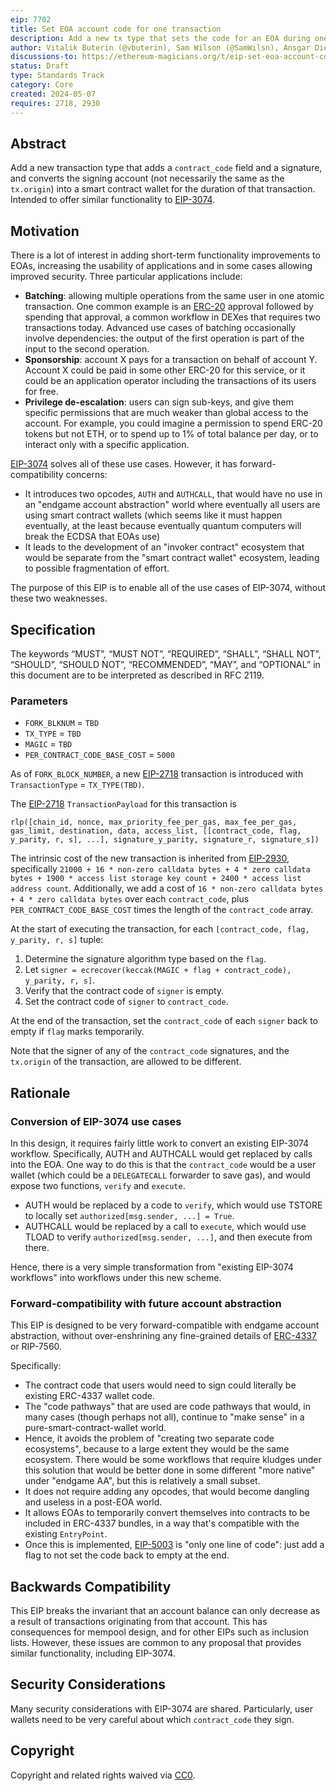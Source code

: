 ```yaml
---
eip: 7702
title: Set EOA account code for one transaction
description: Add a new tx type that sets the code for an EOA during one transaction execution
author: Vitalik Buterin (@vbuterin), Sam Wilson (@SamWilsn), Ansgar Dietrichs (@adietrichs), Matt Garnett (@lightclient)
discussions-to: https://ethereum-magicians.org/t/eip-set-eoa-account-code-for-one-transaction/19923
status: Draft
type: Standards Track
category: Core
created: 2024-05-07
requires: 2718, 2930
---
```


## Abstract

Add a new transaction type that adds a `contract_code` field and a signature, and converts the signing account (not necessarily the same as the `tx.origin`) into a smart contract wallet for the duration of that transaction. Intended to offer similar functionality to [EIP-3074](./eip-3074.md).

## Motivation

There is a lot of interest in adding short-term functionality improvements to EOAs, increasing the usability of applications and in some cases allowing improved security. Three particular applications include:

* **Batching**: allowing multiple operations from the same user in one atomic transaction. One common example is an [ERC-20](./eip-20.md) approval followed by spending that approval, a common workflow in DEXes that requires two transactions today. Advanced use cases of batching occasionally involve dependencies: the output of the first operation is part of the input to the second operation.
* **Sponsorship**: account X pays for a transaction on behalf of account Y. Account X could be paid in some other ERC-20 for this service, or it could be an application operator including the transactions of its users for free.
* **Privilege de-escalation**: users can sign sub-keys, and give them specific permissions that are much weaker than global access to the account. For example, you could imagine a permission to spend ERC-20 tokens but not ETH, or to spend up to 1% of total balance per day, or to interact only with a specific application.

[EIP-3074](./eip-3074.md) solves all of these use cases. However, it has forward-compatibility concerns:

* It introduces two opcodes, `AUTH` and `AUTHCALL`, that would have no use in an "endgame account abstraction" world where eventually all users are using smart contract wallets (which seems like it must happen eventually, at the least because eventually quantum computers will break the ECDSA that EOAs use)
* It leads to the development of an "invoker contract" ecosystem that would be separate from the "smart contract wallet" ecosystem, leading to possible fragmentation of effort.

The purpose of this EIP is to enable all of the use cases of EIP-3074, without these two weaknesses.

## Specification

The keywords “MUST”, “MUST NOT”, “REQUIRED”, “SHALL”, “SHALL NOT”, “SHOULD”, “SHOULD NOT”, “RECOMMENDED”, “MAY”, and “OPTIONAL” in this document are to be interpreted as described in RFC 2119.

### Parameters

* `FORK_BLKNUM` = `TBD`
* `TX_TYPE` = `TBD`
* `MAGIC` = `TBD`
* `PER_CONTRACT_CODE_BASE_COST` = `5000`

As of `FORK_BLOCK_NUMBER`, a new [EIP-2718](./eip-2718.md) transaction is introduced with `TransactionType` = `TX_TYPE(TBD)`.

The [EIP-2718](./eip-2718.md) `TransactionPayload` for this transaction is

```
rlp([chain_id, nonce, max_priority_fee_per_gas, max_fee_per_gas, gas_limit, destination, data, access_list, [[contract_code, flag, y_parity, r, s], ...], signature_y_parity, signature_r, signature_s])
```

The intrinsic cost of the new transaction is inherited from [EIP-2930](./eip-2930.md), specifically `21000 + 16 * non-zero calldata bytes + 4 * zero calldata bytes + 1900 * access list storage key count + 2400 * access list address count`. Additionally, we add a cost of `16 * non-zero calldata bytes + 4 * zero calldata bytes` over each `contract_code`, plus `PER_CONTRACT_CODE_BASE_COST` times the length of the `contract_code` array.

At the start of executing the transaction, for each `[contract_code, flag, y_parity, r, s]` tuple:

1. Determine the signature algorithm type based on the `flag`.
2. Let `signer = ecrecover(keccak(MAGIC + flag + contract_code), y_parity, r, s]`.
3. Verify that the contract code of `signer` is empty.
4. Set the contract code of `signer` to `contract_code`.

At the end of the transaction, set the `contract_code` of each `signer` back to empty if `flag` marks temporarily.

Note that the signer of any of the `contract_code` signatures, and the `tx.origin` of the transaction, are allowed to be different.

## Rationale

### Conversion of EIP-3074 use cases

In this design, it requires fairly little work to convert an existing EIP-3074 workflow. Specifically, AUTH and AUTHCALL would get replaced by calls into the EOA. One way to do this is that the `contract_code` would be a user wallet (which could be a `DELEGATECALL` forwarder to save gas), and would expose two functions, `verify` and `execute`.

* AUTH would be replaced by a code to `verify`, which would use TSTORE to locally set `authorized[msg.sender, ...] = True`.
* AUTHCALL would be replaced by a call to `execute`, which would use TLOAD to verify `authorized[msg.sender, ...]`, and then execute from there.

Hence, there is a very simple transformation from "existing EIP-3074 workflows" into workflows under this new scheme.

### Forward-compatibility with future account abstraction

This EIP is designed to be very forward-compatible with endgame account abstraction, without over-enshrining any fine-grained details of [ERC-4337](./eip-4337.md) or RIP-7560.

Specifically:

* The contract code that users would need to sign could literally be existing ERC-4337 wallet code.
* The "code pathways" that are used are code pathways that would, in many cases (though perhaps not all), continue to "make sense" in a pure-smart-contract-wallet world.
* Hence, it avoids the problem of "creating two separate code ecosystems", because to a large extent they would be the same ecosystem. There would be some workflows that require kludges under this solution that would be better done in some different "more native" under "endgame AA", but this is relatively a small subset.
* It does not require adding any opcodes, that would become dangling and useless in a post-EOA world.
* It allows EOAs to temporarily convert themselves into contracts to be included in ERC-4337 bundles, in a way that's compatible with the existing `EntryPoint`.
* Once this is implemented, [EIP-5003](./eip-5003.md) is "only one line of code": just add a flag to not set the code back to empty at the end.

## Backwards Compatibility

This EIP breaks the invariant that an account balance can only decrease as a result of transactions originating from that account. This has consequences for mempool design, and for other EIPs such as inclusion lists. However, these issues are common to any proposal that provides similar functionality, including EIP-3074.

## Security Considerations

Many security considerations with EIP-3074 are shared. Particularly, user wallets need to be very careful about which `contract_code` they sign.

## Copyright

Copyright and related rights waived via [CC0](../LICENSE.md).
